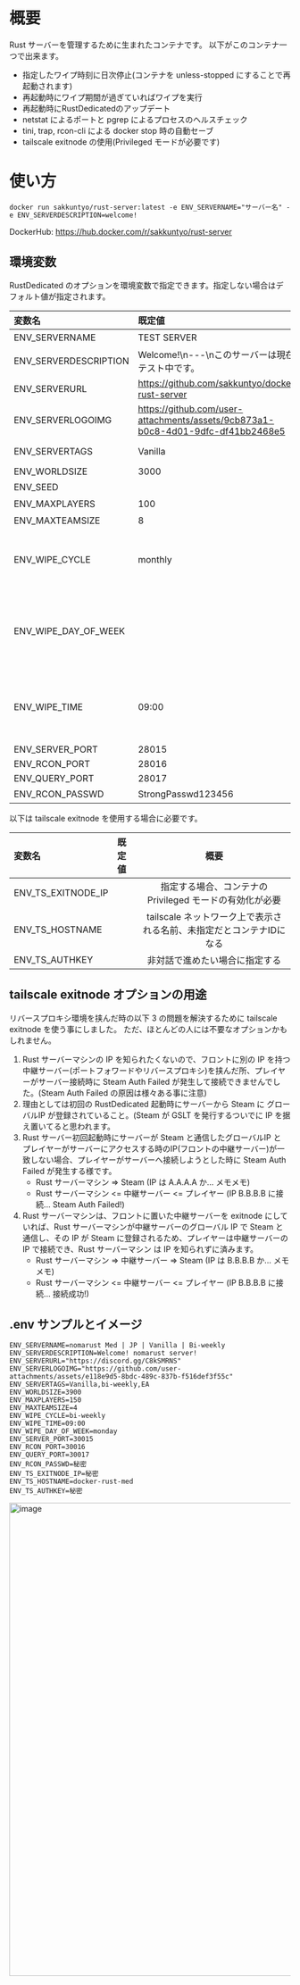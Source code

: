 # 概要

Rust サーバーを管理するために生まれたコンテナです。
以下がこのコンテナ一つで出来ます。

- 指定したワイプ時刻に日次停止(コンテナを unless-stopped にすることで再起動されます)
- 再起動時にワイプ期間が過ぎていればワイプを実行
- 再起動時にRustDedicatedのアップデート
- netstat によるポートと pgrep によるプロセスのヘルスチェック
- tini, trap, rcon-cli による docker stop 時の自動セーブ
- tailscale exitnode の使用(Privileged モードが必要です)

# 使い方

```
docker run sakkuntyo/rust-server:latest -e ENV_SERVERNAME="サーバー名" -e ENV_SERVERDESCRIPTION=welcome!
```

DockerHub: https://hub.docker.com/r/sakkuntyo/rust-server

## 環境変数
RustDedicated のオプションを環境変数で指定できます。指定しない場合はデフォルト値が指定されます。

|変数名|既定値|概要|
|:-|:-|:-:|
|ENV_SERVERNAME|TEST SERVER|サーバーリストに表示される|
|ENV_SERVERDESCRIPTION|Welcome!\n---\nこのサーバーは現在テスト中です。|ここで指定した内容の後にサーバー設定が記載される|
|ENV_SERVERURL|https://github.com/sakkuntyo/docker-rust-server| Discord のリンクやHPに置き換える |
|ENV_SERVERLOGOIMG|https://github.com/user-attachments/assets/9cb873a1-b0c8-4d01-9dfc-df41bb2468e5||
|ENV_SERVERTAGS|Vanilla|https://wiki.facepunch.com/rust/server-browser-tags|
|ENV_WORLDSIZE|3000|3000 - 6000|
|ENV_SEED||未指定では初回起動時のunixtime|
|ENV_MAXPLAYERS|100|サーバー最大人数|
|ENV_MAXTEAMSIZE|8|パーティ最大人数|
|ENV_WIPE_CYCLE|monthly|monthly<br>bi-weekly<br>weekly<br>daily<br>* monthlyは5週間|
|ENV_WIPE_DAY_OF_WEEK||sunday<br>monday<br>tuesday<br>wednesday<br>thursday<br>friday<br>saturday|
|ENV_WIPE_TIME|09:00|20:00 を指定すると、ワイプ時刻が 20:00 になります。<br>それと並行し毎日 20:00 に停止する様になります。(コンテナの自動起動オプションと合わせて再起動)|
|ENV_SERVER_PORT|28015||
|ENV_RCON_PORT|28016||
|ENV_QUERY_PORT|28017||
|ENV_RCON_PASSWD|StrongPasswd123456|既定値は非推奨|

以下は tailscale exitnode を使用する場合に必要です。

|変数名|既定値|概要|
|:-|:-|:-:|
|ENV_TS_EXITNODE_IP||指定する場合、コンテナの Privileged モードの有効化が必要|
|ENV_TS_HOSTNAME||tailscale ネットワーク上で表示される名前、未指定だとコンテナIDになる|
|ENV_TS_AUTHKEY||非対話で進めたい場合に指定する|

## tailscale exitnode オプションの用途
リバースプロキシ環境を挟んだ時の以下 3 の問題を解決するために tailscale exitnode を使う事にしました。
ただ、ほとんどの人には不要なオプションかもしれません。

1. Rust サーバーマシンの IP を知られたくないので、フロントに別の IP を持つ中継サーバー(ポートフォワードやリバースプロキシ)を挟んだ所、プレイヤーがサーバー接続時に Steam Auth Failed が発生して接続できませんでした。(Steam Auth Failed の原因は様々ある事に注意)
2. 理由としては初回の RustDedicated 起動時にサーバーから Steam に グローバルIP が登録されていること。(Steam が GSLT を発行するついでに IP を据え置いてると思われます。
3. Rust サーバー初回起動時にサーバーが Steam と通信したグローバルIP と プレイヤーがサーバーにアクセスする時のIP(フロントの中継サーバー)が一致しない場合、プレイヤーがサーバーへ接続しようとした時に Steam Auth Failed が発生する様です。
   - Rust サーバーマシン => Steam (IP は A.A.A.A か... メモメモ)
   - Rust サーバーマシン <= 中継サーバー <= プレイヤー (IP B.B.B.B に接続... Steam Auth Failed!)
4. Rust サーバーマシンは、フロントに置いた中継サーバーを exitnode にしていれば、Rust サーバーマシンが中継サーバーのグローバル IP で Steam と通信し、その IP が Steam に登録されるため、プレイヤーは中継サーバーの IP で接続でき、Rust サーバーマシン は IP を知られずに済みます。
   - Rust サーバーマシン => 中継サーバー => Steam (IP は B.B.B.B か... メモメモ)
   - Rust サーバーマシン <= 中継サーバー <= プレイヤー (IP B.B.B.B に接続... 接続成功!)


## .env サンプルとイメージ

```
ENV_SERVERNAME=nomarust Med | JP | Vanilla | Bi-weekly
ENV_SERVERDESCRIPTION=Welcome! nomarust server!
ENV_SERVERURL="https://discord.gg/C8kSMRNS"
ENV_SERVERLOGOIMG="https://github.com/user-attachments/assets/e118e9d5-8bdc-489c-837b-f516def3f55c"
ENV_SERVERTAGS=Vanilla,bi-weekly,EA
ENV_WORLDSIZE=3900
ENV_MAXPLAYERS=150
ENV_MAXTEAMSIZE=4
ENV_WIPE_CYCLE=bi-weekly
ENV_WIPE_TIME=09:00
ENV_WIPE_DAY_OF_WEEK=monday
ENV_SERVER_PORT=30015
ENV_RCON_PORT=30016
ENV_QUERY_PORT=30017
ENV_RCON_PASSWD=秘密
ENV_TS_EXITNODE_IP=秘密
ENV_TS_HOSTNAME=docker-rust-med
ENV_TS_AUTHKEY=秘密
```

<img width="811" height="848" alt="image" src="https://github.com/user-attachments/assets/58595213-b5ef-4218-80a5-fbe87fd10bcc" />




